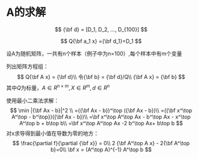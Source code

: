 # A的求解

$$
{\bf d} = [D_1, D_2, ..., D_{100}]
$$

$$
Q{\bf a_1 x} ={\bf d_1}=D_1
$$





设A为随机矩阵，一共有n个样本（例子中为n=100）,每个样本中有m个变量

列出矩阵方程组：
$$
Q{\bf A x} = {\bf d}\\
令{\bf b} = {\bf d}/Q\\
{\bf A x} = {\bf b}
$$
其中$Q$为标量，$A \in R^{n \times m},X\in R^m,d\in R^n$

使用最小二乘法求解：
$$
\min  |{\bf Ax - b}|^2 \\
=({\bf Ax - b})^\top ({\bf Ax - b})\\
=({\bf x^\top A^\top - b^\top})({\bf Ax - b})\\
=\bf x^\top A^\top Ax - b^\top Ax - x^\top A^\top b + b\top b\\
=\bf x^\top A^\top Ax -2 b^\top Ax+ b\top b
$$
对x求导得到最小值在导数为零的地方：
$$
\frac{\partial f}{\partial {\bf x}} = 0\\
2 {\bf A^\top A x} - 2{\bf A^\top b}=0\\
\bf x = (A^\top A)^{-1} A^\top b
$$
